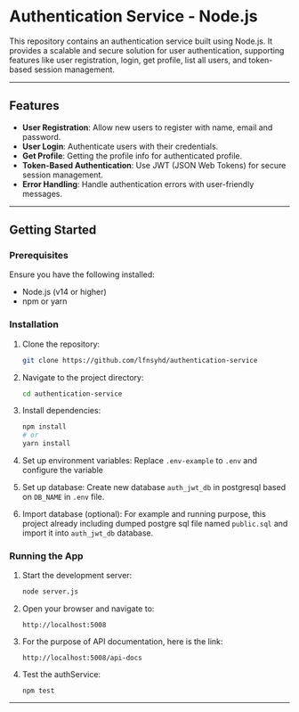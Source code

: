 # Authentication Service - Node.js

This repository contains an authentication service built using Node.js. It provides a scalable and secure solution for user authentication, supporting features like user registration, login, get profile, list all users, and token-based session management.

---

## Features

- **User Registration**: Allow new users to register with name, email and password.
- **User Login**: Authenticate users with their credentials.
- **Get Profile**: Getting the profile info for authenticated profile.
- **Token-Based Authentication**: Use JWT (JSON Web Tokens) for secure session management.
- **Error Handling**: Handle authentication errors with user-friendly messages.

---

## Getting Started

### Prerequisites

Ensure you have the following installed:
- Node.js (v14 or higher)
- npm or yarn

### Installation

1. Clone the repository:
   ```bash
   git clone https://github.com/lfnsyhd/authentication-service
   ```

2. Navigate to the project directory:
   ```bash
   cd authentication-service
   ```

3. Install dependencies:
   ```bash
   npm install
   # or
   yarn install
   ```

4. Set up environment variables:
   Replace `.env-example` to `.env` and configure the variable

5. Set up database:
   Create new database `auth_jwt_db` in postgresql based on `DB_NAME` in `.env` file.

6. Import database (optional):
   For example and running purpose, this project already including dumped postgre sql file named `public.sql` and import it into `auth_jwt_db` database.

### Running the App

1. Start the development server:
   ```bash
   node server.js

2. Open your browser and navigate to:
   ```
   http://localhost:5008
   ```

3. For the purpose of API documentation, here is the link:
   ```
   http://localhost:5008/api-docs
   ```

4. Test the authService:
   ```
   npm test
   ```

---